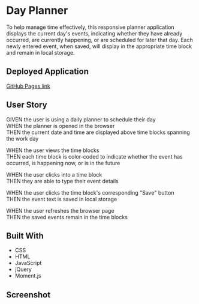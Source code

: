 # Day Planner

To help manage time effectively, this responsive planner application displays the current day's events, indicating whether they have already occurred, are currently happening, or are scheduled for later that day. Each newly entered event, when saved, will display in the appropriate time block and remain in local storage.

## Deployed Application

[GitHub Pages link](https://kayleriegerpatton.github.io/work-day-planner/)

## User Story

GIVEN the user is using a daily planner to schedule their day  
WHEN the planner is opened in the browser  
THEN the current date and time are displayed above time blocks spanning the work day

WHEN the user views the time blocks  
THEN each time block is color-coded to indicate whether the event has occurred, is happening now, or is in the future

WHEN the user clicks into a time block  
THEN they are able to type their event details

WHEN the user clicks the time block's corresponding "Save" button  
THEN the event text is saved in local storage

WHEN the user refreshes the browser page  
THEN the saved events remain in the time blocks

## Built With

- CSS
- HTML
- JavaScript
- jQuery
- Moment.js

## Screenshot
